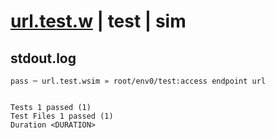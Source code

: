 # [url.test.w](../../../../../../examples/tests/sdk_tests/endpoint/url.test.w) | test | sim

## stdout.log
```log
pass ─ url.test.wsim » root/env0/test:access endpoint url
 
 
Tests 1 passed (1)
Test Files 1 passed (1)
Duration <DURATION>
```


